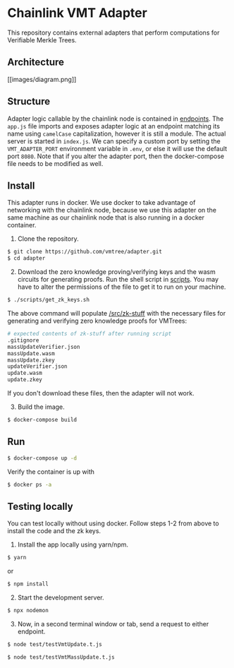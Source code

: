 # Chainlink VMT Adapter
This repository contains external adapters that perform computations for Verifiable Merkle Trees.

## Architecture 
[[images/diagram.png]]

## Structure
Adapter logic callable by the chainlink node is contained in [endpoints](./src/endpoints/). The `app.js` file imports and exposes adapter logic at an endpoint matching its name using `camelCase` capitalization, however it is still a module. The actual server is started in `index.js`. We can specify a custom port by setting the `VMT_ADAPTER_PORT` environment variable in `.env`, or else it will use the default port `8080`. Note that if you alter the adapter port, then the docker-compose file needs to be modified as well.

## Install
This adapter runs in docker. We use docker to take advantage of networking with the chainlink node, because we use this adapter on the same machine as our chainlink node that is also running in a docker container.

1. Clone the repository.
```sh
$ git clone https://github.com/vmtree/adapter.git
$ cd adapter
```

2. Download the zero knowledge proving/verifying keys and the wasm circuits for generating proofs. Run the shell script in [scripts](./scripts/). You may have to alter the permissions of the file to get it to run on your machine.
```sh
$ ./scripts/get_zk_keys.sh
```
The above command will populate [/src/zk-stuff](./src/zk-stuff/) with the necessary files for generating and verifying zero knowledge proofs for VMTrees:
```sh
# expected contents of zk-stuff after running script
.gitignore
massUpdateVerifier.json
massUpdate.wasm
massUpdate.zkey
updateVerifier.json
update.wasm
update.zkey
```
If you don't download these files, then the adapter will not work.

3. Build the image.
```sh
$ docker-compose build
```

## Run
```sh
$ docker-compose up -d
```
Verify the container is up with
```sh
$ docker ps -a 
```


## Testing locally
You can test locally without using docker. Follow steps 1-2 from above to install the code and the zk keys.
1. Install the app locally using yarn/npm.
```sh
$ yarn
```
or
```sh
$ npm install
```

2. Start the development server.
```sh
$ npx nodemon
```

3. Now, in a second terminal window or tab, send a request to either endpoint.
```sh
$ node test/testVmtUpdate.t.js
```

```sh
$ node test/testVmtMassUpdate.t.js
```
